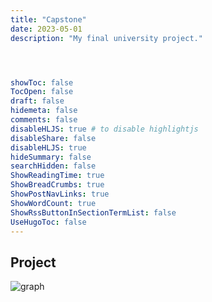 ```yaml
---
title: "Capstone"
date: 2023-05-01
description: "My final university project."




showToc: false
TocOpen: false
draft: false
hidemeta: false
comments: false
disableHLJS: true # to disable highlightjs
disableShare: false
disableHLJS: true
hideSummary: false
searchHidden: false
ShowReadingTime: true
ShowBreadCrumbs: true
ShowPostNavLinks: true
ShowWordCount: true
ShowRssButtonInSectionTermList: false
UseHugoToc: false
---
```

## Project 

![graph](https://github.com/gothinkster/realworld/raw/main/diagram.svg)
